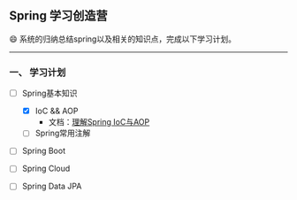 ## Spring 学习创造营

:smile: 系统的归纳总结spring以及相关的知识点，完成以下学习计划。

---

### 一、 学习计划
- [ ] Spring基本知识
    - [X] IoC && AOP
        - 文档：[理解Spring IoC与AOP](https://blog.csdn.net/weixin_43735270/article/details/112914299)
    - [ ] Spring常用注解
- [ ] Spring Boot
- [ ] Spring Cloud 
- [ ] Spring Data JPA

